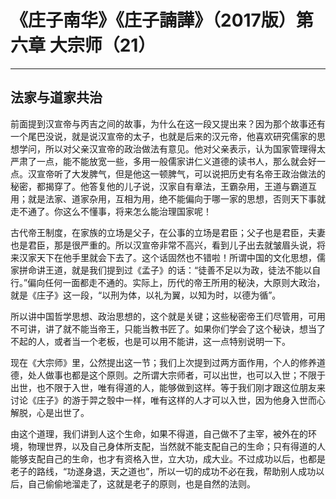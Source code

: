 # 《庄子南华》《庄子諵譁》（2017版）第六章 大宗师（21）

------

## 法家与道家共治

前面提到汉宣帝与丙吉之间的故事，为什么在这一段又提出来？因为那个故事还有一个尾巴没说，就是说汉宣帝的太子，也就是后来的汉元帝，他喜欢研究儒家的思想学问，所以对父亲汉宣帝的政治做法有意见。他对父亲表示，认为国家管理得太严肃了一点，能不能放宽一些，多用一般儒家讲仁义道德的读书人，那么就会好一点。汉宣帝听了大发脾气，但是他这一顿脾气，可以说把历史有名帝王政治做法的秘密，都揭穿了。他答复他的儿子说，汉家自有章法，王霸杂用，王道与霸道互用；就是法家、道家杂用，互相为用，绝不能偏向于哪一家的思想，否则天下事就走不通了。你这么不懂事，将来怎么能治理国家呢！

古代帝王制度，在家族的立场是父子，在公事的立场是君臣；父子也是君臣，夫妻也是君臣，那是很严重的。所以汉宣帝非常不高兴，看到儿子出去就皱眉头说，将来汉家天下在他手里就会下去了。这个话固然也不错啦！所谓中国的文化思想，儒家拼命讲王道，就是我们提到过《孟子》的话：“徒善不足以为政，徒法不能以自行。”偏向任何一面都走不通的。实际上，历代的帝王所用的秘決，大原则大政治，就是《庄子》这一段，“以刑为体，以礼为翼，以知为时，以德为循”。

所以讲中国哲学思想、政治思想的，这个就是关键；这些秘密帝王们尽管用，可用不可讲，讲了就不能当帝王，只能当教书匠了。如果你们学会了这个秘诀，想当了不起的人，或者当一个老板，也是可以用不能讲，这一点特别说明一下。

现在《大宗师》里，公然提出这一节；我们上次提到过两方面作用，个人的修养道德，处人做事也都是这个原则。之所谓大宗师者，可以出世，也可以入世；不限于出世，也不限于入世，唯有得道的人，能够做到这样。等于我们刚才跟这位朋友来讨论《庄子》的游于羿之彀中一样，唯有这样的人才可以入世，因为他身入世而心解脱，心是出世了。

由这个道理，我们讲到人这个生命，如果不得道，自己做不了主宰，被外在的环境，物理世界，以及自己身体所支配，当然就不能支配自己的生命；只有得道的人能够支配自己的生命，也才有资格入世，立大功，成大业。不过成功以后，也都是老子的路线，“功遂身退，天之道也”，所以一切的成功不必在我，帮助别人成功以后，自己偷偷地溜走了，这就是老子的原则，也是自然的法则。